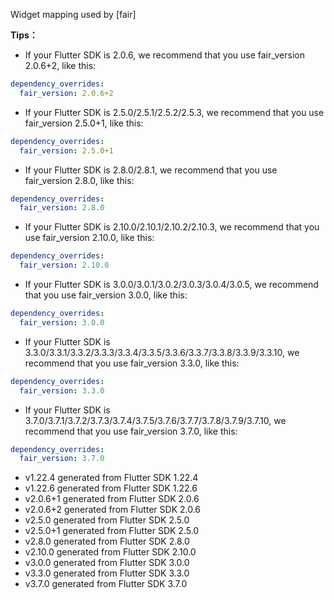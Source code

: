 Widget mapping used by [fair]

**Tips：**

- If your Flutter SDK is 2.0.6, we recommend that you use fair_version 2.0.6+2, like this:

```yaml
dependency_overrides:
  fair_version: 2.0.6+2
```

- If your Flutter SDK is 2.5.0/2.5.1/2.5.2/2.5.3, we recommend that you use fair_version 2.5.0+1, like this:

```yaml
dependency_overrides:
  fair_version: 2.5.0+1
```

- If your Flutter SDK is 2.8.0/2.8.1, we recommend that you use fair_version 2.8.0, like this:

```yaml
dependency_overrides:
  fair_version: 2.8.0
```

- If your Flutter SDK is 2.10.0/2.10.1/2.10.2/2.10.3, we recommend that you use fair_version 2.10.0, like this:

```yaml
dependency_overrides:
  fair_version: 2.10.0
```

- If your Flutter SDK is 3.0.0/3.0.1/3.0.2/3.0.3/3.0.4/3.0.5, we recommend that you use fair_version 3.0.0, like this:

```yaml
dependency_overrides:
  fair_version: 3.0.0
```

- If your Flutter SDK is 3.3.0/3.3.1/3.3.2/3.3.3/3.3.4/3.3.5/3.3.6/3.3.7/3.3.8/3.3.9/3.3.10, we recommend that you use fair_version 3.3.0, like this:

```yaml
dependency_overrides:
  fair_version: 3.3.0
```

- If your Flutter SDK is 3.7.0/3.7.1/3.7.2/3.7.3/3.7.4/3.7.5/3.7.6/3.7.7/3.7.8/3.7.9/3.7.10, we recommend that you use fair_version 3.7.0, like this:

```yaml
dependency_overrides:
  fair_version: 3.7.0
```

- v1.22.4 generated from Flutter SDK 1.22.4
- v1.22.6 generated from Flutter SDK 1.22.6
- v2.0.6+1 generated from Flutter SDK 2.0.6
- v2.0.6+2 generated from Flutter SDK 2.0.6
- v2.5.0 generated from Flutter SDK 2.5.0
- v2.5.0+1 generated from Flutter SDK 2.5.0
- v2.8.0 generated from Flutter SDK 2.8.0
- v2.10.0 generated from Flutter SDK 2.10.0
- v3.0.0 generated from Flutter SDK 3.0.0
- v3.3.0 generated from Flutter SDK 3.3.0
- v3.7.0 generated from Flutter SDK 3.7.0